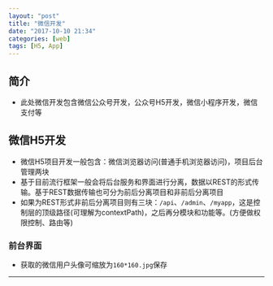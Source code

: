 ```yaml
---
layout: "post"
title: "微信开发"
date: "2017-10-10 21:34"
categories: [web]
tags: [H5, App]
---
```


## 简介

- 此处微信开发包含微信公众号开发，公众号H5开发，微信小程序开发，微信支付等

## 微信H5开发

- 微信H5项目开发一般包含：微信浏览器访问(普通手机浏览器访问)，项目后台管理两块
- 基于目前流行框架一般会将后台服务和界面进行分离，数据以REST的形式传输。基于REST数据传输也可分为前后分离项目和非前后分离项目
- 如果为REST形式非前后分离项目则有三块：`/api`、`/admin`、`/myapp`，这是控制层的顶级路径(可理解为contextPath)，之后再分模块和功能等。(方便做权限控制、路由等)

### 前台界面

- 获取的微信用户头像可缩放为`160*160.jpg`保存











---
